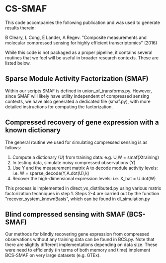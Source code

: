 # CS-SMAF

This code accompanies the following publication and was used to generate results therein:

B Cleary, L Cong, E Lander, A Regev. "Composite measurements and molecular compressed sensing for highly efficient transcriptomics" (2016)

While this code is not packaged as a proper pipeline, it contains several routines that we feel will be useful in broader research contexts. These are listed below.

## Sparse Module Activity Factorization (SMAF)
Within our scripts SMAF is defined in union_of_transforms.py. However, since SMAF will likely have utility independent of compressed sensing contexts, we have also generated a dedicated file (smaf.py), with more detailed instructions for computing the factorization.

## Compressed recovery of gene expression with a known dictionary
The general routine we used for simulating compressed sensing is as follows:
  1. Compute a dictionary (U) from training data: e.g. U,W = smaf(Xtraining)
  2. In testing data, simulate noisy compressed observations (Y)
  3. Use Y and the measurement matrix A to decode module activity levels: i.e. W = sparse_decode(Y,A.dot(U),k)
  4. Recover the high-dimensional expression levels: i.e. X_hat = U.dot(W)

This process is implemented in direct_vs_distributed.py using various matrix factorization techniques in step 1. Steps 2-4 are carried out by the function "recover_system_knownBasis", which can be found in dl_simulation.py

## Blind compressed sensing with SMAF (BCS-SMAF)
Our methods for blindly recovering gene expression from compressed observations without any training data can be found in BCS.py. Note that there are slightly different implementations depending on data size. These were need to efficiently (in terms of both memory and time) implement BCS-SMAF on very large datasets (e.g. GTEx).
